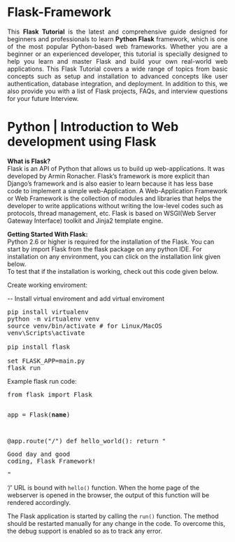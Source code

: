 # Flask-Framework


<p style="text-align:justify;">This <strong>Flask Tutorial</strong> is the latest and comprehensive guide designed for beginners and professionals to learn <strong>Python Flask</strong> framework, which is one of the most popular Python-based web frameworks. Whether you are a beginner or an experienced developer, this tutorial is specially designed to help you learn and master Flask and build your own real-world web applications. This Flask Tutorial covers a wide range of topics from basic concepts such as setup and installation to advanced concepts like user authentication, database integration, and deployment. In addition to this, we also provide you with a list of Flask projects, FAQs, and interview questions for your future Interview.</p>

# Python | Introduction to Web development using Flask

<p><b>What is Flask?</b><br>
Flask is an API of Python that allows us to build up web-applications. It was developed by Armin Ronacher. Flask’s framework is more explicit than Django’s framework and is also easier to learn because it has less base code to implement a simple web-Application. A Web-Application Framework or Web Framework is the collection of modules and libraries that helps the developer to write applications without writing the low-level codes such as protocols, thread management, etc. Flask is based on WSGI(Web Server Gateway Interface) toolkit and Jinja2 template engine.</p>

<p><b>Getting Started With Flask:</b><br>
Python 2.6 or higher is required for the installation of the Flask. You can start by import Flask from the flask package on any python IDE. For installation on any environment, you can click on the installation link given below.<br>
To test that if the installation is working, check out this code given below.</p>

<p>Create working enviroment:

--  Install virtual enviroment and add virtual enviroment
<pre>
pip install virtualenv
python -m virtualenv venv
source venv/bin/activate # for Linux/MacOS
venv\Scripts\activate 

pip install flask

set FLASK_APP=main.py
flask run
</pre>

</p>

<p>
Example flask run code:
</p>
<pre>
from flask import Flask

app = Flask(__name__)

@app.route("/")
def hello_world():
    return "<p>Good day and good coding, Flask Framework!</p>"
</pre>
<p>‘/’ URL is bound with <code>hello()</code> function. When the home page of the webserver is opened in the browser, the output of this function will be rendered accordingly.</p>
<p>The Flask application is started by calling the <code>run()</code> function. The method should be restarted manually for any change in the code. To overcome this, the debug support is enabled so as to track any error.</p>








  
